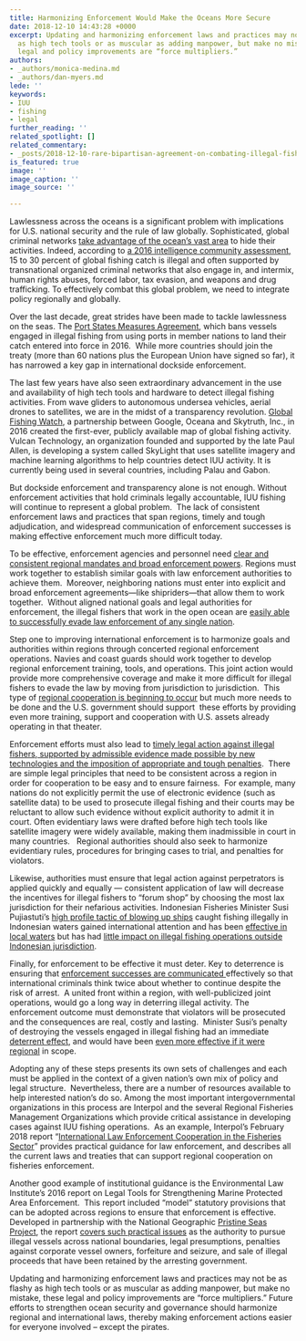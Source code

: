 ```yaml
---
title: Harmonizing Enforcement Would Make the Oceans More Secure
date: 2018-12-10 14:43:28 +0000
excerpt: Updating and harmonizing enforcement laws and practices may not be as flashy
  as high tech tools or as muscular as adding manpower, but make no mistake, these
  legal and policy improvements are “force multipliers.”
authors:
- _authors/monica-medina.md
- _authors/dan-myers.md
lede: ''
keywords:
- IUU
- fishing
- legal
further_reading: ''
related_spotlight: []
related_commentary:
- _posts/2018-12-10-rare-bipartisan-agreement-on-combating-illegal-fishing.md
is_featured: true
image: ''
image_caption: ''
image_source: ''

---
```

Lawlessness across the oceans is a significant problem with implications for U.S. national security and the rule of law globally. Sophisticated, global criminal networks [take advantage of the ocean’s vast area](https://csis-prod.s3.amazonaws.com/s3fs-public/publication/171102_Poling_IUUFishing_Web.pdf?fxf_ZS98YbFth8SnVM242pH0VutBYw2v) to hide their activities. Indeed, according to [a 2016 intelligence community assessment,](https://fas.org/irp/nic/fishing.pdf) 15 to 30 percent of global fishing catch is illegal and often supported by transnational organized criminal networks that also engage in, and intermix, human rights abuses, forced labor, tax evasion, and weapons and drug trafficking. To effectively combat this global problem, we need to integrate policy regionally and globally.

Over the last decade, great strides have been made to tackle lawlessness on the seas. The [Port States Measures Agreement](http://www.fao.org/port-state-measures/en/), which bans vessels engaged in illegal fishing from using ports in member nations to land their catch entered into force in 2016.  While more countries should join the treaty (more than 60 nations plus the European Union have signed so far), it has narrowed a key gap in international dockside enforcement.

The last few years have also seen extraordinary advancement in the use and availability of high tech tools and hardware to detect illegal fishing activities. From wave gliders to autonomous undersea vehicles, aerial drones to satellites, we are in the midst of a transparency revolution. [Global Fishing Watch](https://globalfishingwatch.org/), a partnership between Google, Oceana and Skytruth, Inc., in 2016 created the first-ever, publicly available map of global fishing activity. Vulcan Technology, an organization founded and supported by the late Paul Allen, is developing a system called SkyLight that uses satellite imagery and machine learning algorithms to help countries detect IUU activity. It is currently being used in several countries, including Palau and Gabon.

But dockside enforcement and transparency alone is not enough. Without enforcement activities that hold criminals legally accountable, IUU fishing will continue to represent a global problem.  The lack of consistent enforcement laws and practices that span regions, timely and tough adjudication, and widespread communication of enforcement successes is making effective enforcement much more difficult today.

To be effective, enforcement agencies and personnel need [clear and consistent regional mandates and broad enforcement powers](about:blank). Regions must work together to establish similar goals with law enforcement authorities to achieve them.  Moreover, neighboring nations must enter into explicit and broad enforcement agreements—like shipriders—that allow them to work together.  Without aligned national goals and legal authorities for enforcement, the illegal fishers that work in the open ocean are [easily able to successfully evade law enforcement of any single nation](https://docs.google.com/viewerng/viewer?url=https://nereusprogram.org/wp-content/uploads/2018/06/BBNJ-Policy-brief-global-fishing-watch.pdf).

Step one to improving international enforcement is to harmonize goals and authorities within regions through concerted regional enforcement operations. Navies and coast guards should work together to develop regional enforcement training, tools, and operations. This joint action would provide more comprehensive coverage and make it more difficult for illegal fishers to evade the law by moving from jurisdiction to jurisdiction.  This type of [regional cooperation is beginning to occur](https://www.fisheries.noaa.gov/foreign/international-affairs/fisheries-international-cooperation-projects) but much more needs to be done and the U.S. government should support  these efforts by providing even more training, support and cooperation with U.S. assets already operating in that theater.

Enforcement efforts must also lead to [timely legal action against illegal fishers, supported by admissible evidence made possible by new technologies and the imposition of appropriate and tough penalties](https://www.eli.org/sites/default/files/eli-pubs/legal-tools-strengthening-mpa-enforcement-eli-2016_2.pdf).  There are simple legal principles that need to be consistent across a region in order for cooperation to be easy and to ensure fairness.  For example, many nations do not explicitly permit the use of electronic evidence (such as satellite data) to be used to prosecute illegal fishing and their courts may be reluctant to allow such evidence without explicit authority to admit it in court. Often evidentiary laws were drafted before high tech tools like satellite imagery were widely available, making them inadmissible in court in many countries.   Regional authorities should also seek to harmonize evidentiary rules, procedures for bringing cases to trial, and penalties for violators.

Likewise, authorities must ensure that legal action against perpetrators is applied quickly and equally — consistent application of law will decrease the incentives for illegal fishers to “forum shop” by choosing the most lax jurisdiction for their nefarious activities. Indonesian Fisheries Minister Susi Pujiastuti’s [high profile tactic of blowing up ships](https://www.bbc.com/news/world-asia-41438279) caught fishing illegally in Indonesian waters gained international attention and has been [effective in local waters](http://www.thejakartapost.com/news/2018/10/22/minister-susi-says-ship-sinking-policy-success.html) but has had [little impact on illegal fishing operations outside Indonesian jurisdiction](https://www.scmp.com/week-asia/geopolitics/article/2169153/china-calls-it-fishing-indonesia-calls-it-crime-pudjiastuti).

Finally, for enforcement to be effective it must deter. Key to deterrence is ensuring that [enforcement successes are communicated ](https://www.eli.org/sites/default/files/eli-pubs/legal-tools-strengthening-mpa-enforcement-eli-2016_2.pdf)effectively so that international criminals think twice about whether to continue despite the risk of arrest.  A united front within a region, with well-publicized joint operations, would go a long way in deterring illegal activity. The enforcement outcome must demonstrate that violators will be prosecuted and the consequences are real, costly and lasting.  Minister Susi’s penalty of destroying the vessels engaged in illegal fishing had an immediate [deterrent effect](https://en.tempo.co/read/news/2018/10/19/056922695/Susi-Pudjiastuti-100-Poaching-Boats-Drowned-per-Year), and would have been [even more effective if it were regional](https://en.tempo.co/read/news/2018/10/19/056922695/Susi-Pudjiastuti-100-Poaching-Boats-Drowned-per-Year) in scope.

Adopting any of these steps presents its own sets of challenges and each must be applied in the context of a given nation’s own mix of policy and legal structure.  Nevertheless, there are a number of resources available to help interested nation’s do so. Among the most important intergovernmental organizations in this process are Interpol and the several Regional Fisheries Management Organizations which provide critical assistance in developing cases against IUU fishing operations.  As an example, Interpol’s February 2018 report “[International Law Enforcement Cooperation in the Fisheries Sector](about:blank)” provides practical guidance for law enforcement, and describes all the current laws and treaties that can support regional cooperation on fisheries enforcement.

Another good example of institutional guidance is the Environmental Law Institute’s 2016 report on Legal Tools for Strengthening Marine Protected Area Enforcement.  This report included “model” statutory provisions that can be adopted across regions to ensure that enforcement is effective.  Developed in partnership with the National Geographic [Pristine Seas Project](https://www.nationalgeographic.org/projects/pristine-seas), the report [covers such practical issues](https://www.eli.org/sites/default/files/eli-pubs/legal-tools-strengthening-mpa-enforcement-eli-2016_2.pdf) as the authority to pursue illegal vessels across national boundaries, legal presumptions, penalties against corporate vessel owners, forfeiture and seizure, and sale of illegal proceeds that have been retained by the arresting government.

Updating and harmonizing enforcement laws and practices may not be as flashy as high tech tools or as muscular as adding manpower, but make no mistake, these legal and policy improvements are “force multipliers.” Future efforts to strengthen ocean security and governance should harmonize regional and international laws, thereby making enforcement actions easier for everyone involved – except the pirates.